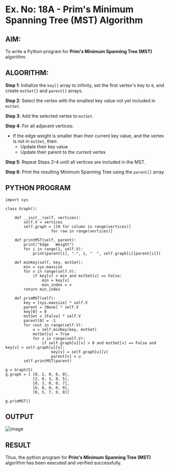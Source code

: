 # Ex. No: 18A - Prim's Minimum Spanning Tree (MST) Algorithm

## AIM:
To write a Python program for **Prim's Minimum Spanning Tree (MST)** algorithm.

## ALGORITHM:

**Step 1**: Initialize the `key[]` array to infinity, set the first vertex's key to `0`, and create `mstSet[]` and `parent[]` arrays.

**Step 2**: Select the vertex with the smallest key value not yet included in `mstSet`.

**Step 3**: Add the selected vertex to `mstSet`.

**Step 4**: For all adjacent vertices:
- If the edge weight is smaller than their current key value, and the vertex is not in `mstSet`, then:
  - Update their key value
  - Update their parent to the current vertex

**Step 5**: Repeat Steps 2–4 until all vertices are included in the MST.

**Step 6**: Print the resulting Minimum Spanning Tree using the `parent[]` array.

## PYTHON PROGRAM

```
import sys

class Graph():

	def __init__(self, vertices):
		self.V = vertices
		self.graph = [[0 for column in range(vertices)]
					for row in range(vertices)]

	def printMST(self, parent):
		print("Edge   Weight")
		for i in range(1, self.V):
			print(parent[i], "-", i, "  ", self.graph[i][parent[i]])

	def minKey(self, key, mstSet):
		min = sys.maxsize
		for v in range(self.V):
			if key[v] < min and mstSet[v] == False:
				min = key[v]
				min_index = v
		return min_index

	def primMST(self):
		key = [sys.maxsize] * self.V
		parent = [None] * self.V
		key[0] = 0
		mstSet = [False] * self.V
		parent[0] = -1
		for cout in range(self.V):
			u = self.minKey(key, mstSet)
			mstSet[u] = True
			for v in range(self.V):
				if self.graph[u][v] > 0 and mstSet[v] == False and key[v] > self.graph[u][v]:
					key[v] = self.graph[u][v]
					parent[v] = u
		self.printMST(parent)

g = Graph(5)
g.graph = [ [0, 2, 0, 6, 0],
			[2, 0, 3, 8, 5],
			[0, 3, 0, 0, 7],
			[6, 8, 0, 0, 9],
			[0, 5, 7, 9, 0]]

g.primMST()
```

## OUTPUT

![image](https://github.com/user-attachments/assets/f14135b8-9bf7-46be-a7cf-ef694bedcb19)

## RESULT

Thus, the python program for **Prim's Minimum Spanning Tree (MST)** algorithm has been executed and verified successfully.



